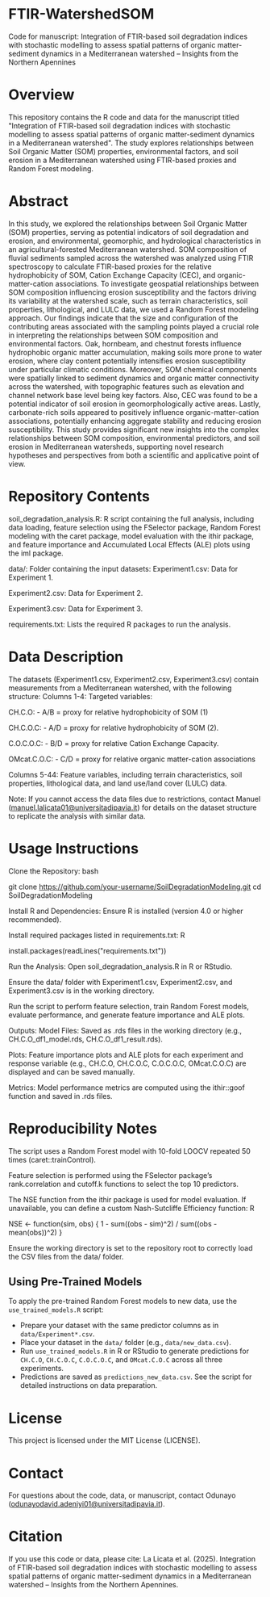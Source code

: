 # FTIR-WatershedSOM

Code for manuscript: Integration of FTIR-based soil degradation indices with stochastic modelling to assess spatial patterns of organic matter-sediment dynamics in a Mediterranean watershed – Insights from the Northern Apennines

# Overview
This repository contains the R code and data for the manuscript titled "Integration of FTIR-based soil degradation indices with stochastic modelling to assess spatial patterns of organic matter-sediment dynamics in a Mediterranean watershed". The study explores relationships between Soil Organic Matter (SOM) properties, environmental factors, and soil erosion in a Mediterranean watershed using FTIR-based proxies and Random Forest modeling.
# Abstract
In this study, we explored the relationships between Soil Organic Matter (SOM) properties, serving as potential indicators of soil degradation and erosion, and environmental, geomorphic, and hydrological characteristics in an agricultural-forested Mediterranean watershed. SOM composition of fluvial sediments sampled across the watershed was analyzed using FTIR spectroscopy to calculate FTIR-based proxies for the relative hydrophobicity of SOM, Cation Exchange Capacity (CEC), and organic-matter-cation associations. To investigate geospatial relationships between SOM composition influencing erosion susceptibility and the factors driving its variability at the watershed scale, such as terrain characteristics, soil properties, lithological, and LULC data, we used a Random Forest modeling approach. Our findings indicate that the size and configuration of the contributing areas associated with the sampling points played a crucial role in interpreting the relationships between SOM composition and environmental factors. Oak, hornbeam, and chestnut forests influence hydrophobic organic matter accumulation, making soils more prone to water erosion, where clay content potentially intensifies erosion susceptibility under particular climatic conditions. Moreover, SOM chemical components were spatially linked to sediment dynamics and organic matter connectivity across the watershed, with topographic features such as elevation and channel network base level being key factors. Also, CEC was found to be a potential indicator of soil erosion in geomorphologically active areas. Lastly, carbonate-rich soils appeared to positively influence organic-matter-cation associations, potentially enhancing aggregate stability and reducing erosion susceptibility. This study provides significant new insights into the complex relationships between SOM composition, environmental predictors, and soil erosion in Mediterranean watersheds, supporting novel research hypotheses and perspectives from both a scientific and applicative point of view.

# Repository Contents
soil_degradation_analysis.R: R script containing the full analysis, including data loading, feature selection using the FSelector package, Random Forest modeling with the caret package, model evaluation with the ithir package, and feature importance and Accumulated Local Effects (ALE) plots using the iml package.

data/: Folder containing the input datasets:
Experiment1.csv: Data for Experiment 1.

Experiment2.csv: Data for Experiment 2.

Experiment3.csv: Data for Experiment 3.

requirements.txt: Lists the required R packages to run the analysis.

# Data Description
The datasets (Experiment1.csv, Experiment2.csv, Experiment3.csv) contain measurements from a Mediterranean watershed, with the following structure:
Columns 1-4: Targeted variables:

CH.C.O: - A/B = proxy for relative hydrophobicity of SOM (1)

CH.C.O.C: - A/D = proxy for relative hydrophobicity of SOM (2).

C.O.C.O.C: - B/D = proxy for relative Cation Exchange Capacity.

OMcat.C.O.C: - C/D = proxy for relative organic matter-cation associations

Columns 5-44: Feature variables, including terrain characteristics, soil properties, lithological data, and land use/land cover (LULC) data.

Note: If you cannot access the data files due to restrictions, contact Manuel (manuel.lalicata01@universitadipavia.it) for details on the dataset structure to replicate the analysis with similar data.

# Usage Instructions
Clone the Repository:
bash

git clone https://github.com/your-username/SoilDegradationModeling.git
cd SoilDegradationModeling

Install R and Dependencies:
Ensure R is installed (version 4.0 or higher recommended).

Install required packages listed in requirements.txt:
R

install.packages(readLines("requirements.txt"))

Run the Analysis:
Open soil_degradation_analysis.R in R or RStudio.

Ensure the data/ folder with Experiment1.csv, Experiment2.csv, and Experiment3.csv is in the working directory.

Run the script to perform feature selection, train Random Forest models, evaluate performance, and generate feature importance and ALE plots.

Outputs:
Model Files: Saved as .rds files in the working directory (e.g., CH.C.O_df1_model.rds, CH.C.O_df1_result.rds).

Plots: Feature importance plots and ALE plots for each experiment and response variable (e.g., CH.C.O, CH.C.O.C, C.O.C.O.C, OMcat.C.O.C) are displayed and can be saved manually.

Metrics: Model performance metrics are computed using the ithir::goof function and saved in .rds files.

# Reproducibility Notes
The script uses a Random Forest model with 10-fold LOOCV repeated 50 times (caret::trainControl).

Feature selection is performed using the FSelector package’s rank.correlation and cutoff.k functions to select the top 10 predictors.

The NSE function from the ithir package is used for model evaluation. If unavailable, you can define a custom Nash-Sutcliffe Efficiency function:
R

NSE <- function(sim, obs) {
  1 - sum((obs - sim)^2) / sum((obs - mean(obs))^2)
}

Ensure the working directory is set to the repository root to correctly load the CSV files from the data/ folder.

## Using Pre-Trained Models
To apply the pre-trained Random Forest models to new data, use the `use_trained_models.R` script:
- Prepare your dataset with the same predictor columns as in `data/Experiment*.csv`.
- Place your dataset in the `data/` folder (e.g., `data/new_data.csv`).
- Run `use_trained_models.R` in R or RStudio to generate predictions for `CH.C.O`, `CH.C.O.C`, `C.O.C.O.C`, and `OMcat.C.O.C` across all three experiments.
- Predictions are saved as `predictions_new_data.csv`.
See the script for detailed instructions on data preparation.

# License
This project is licensed under the MIT License (LICENSE).
# Contact
For questions about the code, data, or manuscript, contact Odunayo (odunayodavid.adeniyi01@universitadipavia.it).

# Citation

If you use this code or data, please cite:
La Licata et al. (2025). Integration of FTIR-based soil degradation indices with stochastic modelling to assess spatial patterns of organic matter-sediment dynamics in a Mediterranean watershed – Insights from the Northern Apennines.



